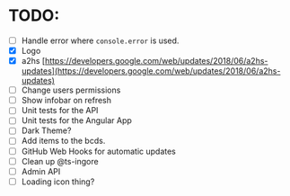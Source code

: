 # TODO:
* [ ] Handle error where `console.error` is used.
* [x] Logo
* [x] a2hs [https://developers.google.com/web/updates/2018/06/a2hs-updates](https://developers.google.com/web/updates/2018/06/a2hs-updates)
* [ ] Change users permissions
* [ ] Show infobar on refresh
* [ ] Unit tests for the API
* [ ] Unit tests for the Angular App
* [ ] Dark Theme?
* [ ] Add items to the bcds.
* [ ] GitHub Web Hooks for automatic updates
* [ ] Clean up @ts-ingore
* [ ] Admin API
* [ ] Loading icon thing?
